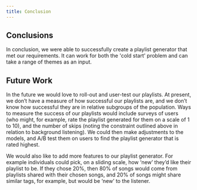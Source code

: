 ```yaml
---
title: Conclusion
---
```


## Conclusions
In conclusion, we were able to successfully create a playlist generator that met our requirements. It can work for both the 'cold start' problem and can take a range of themes as an input. 


## Future Work

In the future we would love to roll-out and user-test our playlists. At present, we don’t have a measure of how successful our playlists are, and we don’t know how successful they are in relative subgroups of the population. Ways to measure the success of our playlists would include surveys of users (who might, for example, rate the playlist generated for them on a scale of 1 to 10), and the number of skips (noting the constraint outlined above in relation to background listening). We could then make adjustments to the models, and A/B test them on users to find the playlist generator that is rated highest. 

We would also like to add more features to our playlist generator. For example individuals could pick, on a sliding scale, how ‘new’ they’d like their playlist to be. If they chose 20%, then 80% of songs would come from playlists shared with their chosen songs, and 20% of songs might share similar tags, for example, but would be ‘new’ to the listener. 
